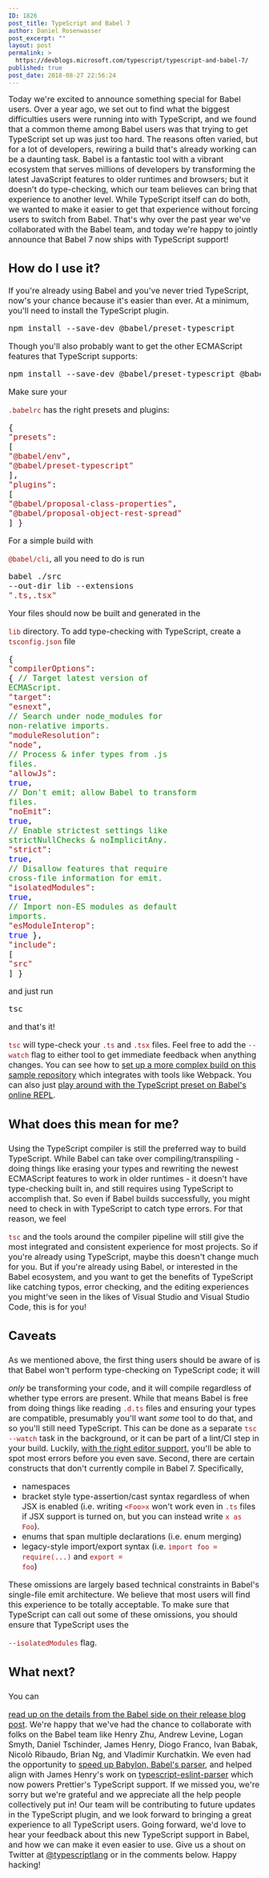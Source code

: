 ```yaml
---
ID: 1826
post_title: TypeScript and Babel 7
author: Daniel Rosenwasser
post_excerpt: ""
layout: post
permalink: >
  https://devblogs.microsoft.com/typescript/typescript-and-babel-7/
published: true
post_date: 2018-08-27 22:56:24
---
```

<div style="font-size: 16px">
  Today we're excited to announce something special for Babel users. Over a year ago, we set out to find what the biggest difficulties users were running into with TypeScript, and we found that a common theme among Babel users was that trying to get TypeScript set up was just too hard. The reasons often varied, but for a lot of developers, rewiring a build that's already working can be a daunting task. Babel is a fantastic tool with a vibrant ecosystem that serves millions of developers by transforming the latest JavaScript features to older runtimes and browsers; but it doesn't do type-checking, which our team believes can bring that experience to another level. While TypeScript itself can do both, we wanted to make it easier to get that experience without forcing users to switch from Babel. That's why over the past year we've collaborated with the Babel team, and today we're happy to jointly announce that Babel 7 now ships with TypeScript support! <h2>
    How do I use it?
  </h2> If you're already using Babel and you've never tried TypeScript, now's your chance because it's easier than ever. At a minimum, you'll need to install the TypeScript plugin. 
  
  <div class="highlight highlight-source-shell">
    <pre>npm install --save-dev @babel/preset-typescript</pre>
  </div> Though you'll also probably want to get the other ECMAScript features that TypeScript supports: 
  
  <div class="highlight highlight-source-shell">
    <pre>npm install --save-dev @babel/preset-typescript @babel/preset-env @babel/plugin-proposal-class-properties @babel/plugin-proposal-object-rest-spread</pre>
  </div> Make sure your 
  
  <code style="color: #a31515">.babelrc</code> has the right presets and plugins: <div class="highlight highlight-source-js">
    <pre>{
    <span style="color: #a31515"><span class="pl-pds">"</span>presets<span class="pl-pds">"</span></span><span class="pl-k">:</span> [
        <span style="color: #a31515"><span class="pl-pds">"</span>@babel/env<span class="pl-pds">"</span></span>,
        <span style="color: #a31515"><span class="pl-pds">"</span>@babel/preset-typescript<span class="pl-pds">"</span></span>
    ],
    <span style="color: #a31515"><span class="pl-pds">"</span>plugins<span class="pl-pds">"</span></span><span class="pl-k">:</span> [
        <span style="color: #a31515"><span class="pl-pds">"</span>@babel/proposal-class-properties<span class="pl-pds">"</span></span>,
        <span style="color: #a31515"><span class="pl-pds">"</span>@babel/proposal-object-rest-spread<span class="pl-pds">"</span></span>
    ]
}</pre>
  </div> For a simple build with 
  
  <code style="color: #a31515">@babel/cli</code>, all you need to do is run <div class="highlight highlight-source-shell">
    <pre>babel ./src --out-dir lib --extensions <span style="color: #a31515"><span class="pl-pds">"</span>.ts,.tsx<span class="pl-pds">"</span></span></pre>
  </div> Your files should now be built and generated in the 
  
  <code style="color: #a31515">lib</code> directory. To add type-checking with TypeScript, create a <code style="color: #a31515">tsconfig.json</code> file <div class="highlight highlight-source-js">
    <pre>{
  <span style="color: #a31515"><span class="pl-pds">"</span>compilerOptions<span class="pl-pds">"</span></span><span class="pl-k">:</span> {
    <span style="color: #148A14">// Target latest version of ECMAScript.</span>
    <span style="color: #a31515"><span class="pl-pds">"</span>target<span class="pl-pds">"</span></span><span class="pl-k">:</span> <span style="color: #a31515"><span class="pl-pds">"</span>esnext<span class="pl-pds">"</span></span>,
    <span style="color: #148A14">// Search under node_modules for non-relative imports.</span>
    <span style="color: #a31515"><span class="pl-pds">"</span>moduleResolution<span class="pl-pds">"</span></span><span class="pl-k">:</span> <span style="color: #a31515"><span class="pl-pds">"</span>node<span class="pl-pds">"</span></span>,
    <span style="color: #148A14">// Process & infer types from .js files.</span>
    <span style="color: #a31515"><span class="pl-pds">"</span>allowJs<span class="pl-pds">"</span></span><span class="pl-k">:</span> <span style="color: #0000ff">true</span>,
    <span style="color: #148A14">// Don't emit; allow Babel to transform files.</span>
    <span style="color: #a31515"><span class="pl-pds">"</span>noEmit<span class="pl-pds">"</span></span><span class="pl-k">:</span> <span style="color: #0000ff">true</span>,
    <span style="color: #148A14">// Enable strictest settings like strictNullChecks & noImplicitAny.</span>
    <span style="color: #a31515"><span class="pl-pds">"</span>strict<span class="pl-pds">"</span></span><span class="pl-k">:</span> <span style="color: #0000ff">true</span>,
    <span style="color: #148A14">// Disallow features that require cross-file information for emit.</span>
    <span style="color: #a31515"><span class="pl-pds">"</span>isolatedModules<span class="pl-pds">"</span></span><span class="pl-k">:</span> <span style="color: #0000ff">true</span>,
    <span style="color: #148A14">// Import non-ES modules as default imports.</span>
    <span style="color: #a31515"><span class="pl-pds">"</span>esModuleInterop<span class="pl-pds">"</span></span><span class="pl-k">:</span> <span style="color: #0000ff">true</span>
  },
  <span style="color: #a31515"><span class="pl-pds">"</span>include<span class="pl-pds">"</span></span><span class="pl-k">:</span> [
    <span style="color: #a31515"><span class="pl-pds">"</span>src<span class="pl-pds">"</span></span>
  ]
}</pre>
  </div> and just run 
  
  <div class="highlight highlight-source-shell">
    <pre>tsc</pre>
  </div> and that's it! 
  
  <code style="color: #a31515">tsc</code> will type-check your <code style="color: #a31515">.ts</code> and <code style="color: #a31515">.tsx</code> files. Feel free to add the <code style="color: #a31515">--watch</code> flag to either tool to get immediate feedback when anything changes. You can see how to <a href="https://github.com/Microsoft/TypeScript-Babel-Starter">set up a more complex build on this sample repository</a> which integrates with tools like Webpack. You can also just <a href="https://babeljs.io/repl/#?babili=false&browsers=&build=&builtIns=false&spec=false&loose=false&code_lz=EQVwzgpgBGAuBOBLAxrYBuAUJxA7WE8AZgIbLQDCi8yANtAN6ZRTwkAmi4AXFLiAFsARoSwBfbERC5UiAPa4oJeBBIAKZLyo16ASihMWK2CHiKAsiVgALAHQAFAJJQAVFGS22ncK7cAmcSA&debug=false&forceAllTransforms=false&shippedProposals=false&circleciRepo=&evaluate=true&fileSize=true&timeTravel=false&sourceType=module&lineWrap=true&presets=typescript%2Cenv&prettier=false&targets=&version=7.0.0-beta.42&envVersion=7.0.0-beta.42">play around with the TypeScript preset on Babel's online REPL</a>. <h2>
    What does this mean for me?
  </h2> Using the TypeScript compiler is still the preferred way to build TypeScript. While Babel can take over compiling/transpiling - doing things like erasing your types and rewriting the newest ECMAScript features to work in older runtimes - it doesn't have type-checking built in, and still requires using TypeScript to accomplish that. So even if Babel builds successfully, you might need to check in with TypeScript to catch type errors. For that reason, we feel 
  
  <code style="color: #a31515">tsc</code> and the tools around the compiler pipeline will still give the most integrated and consistent experience for most projects. So if you're already using TypeScript, maybe this doesn't change much for you. But if you're already using Babel, or interested in the Babel ecosystem, and you want to get the benefits of TypeScript like catching typos, error checking, and the editing experiences you might've seen in the likes of Visual Studio and Visual Studio Code, this is for you! <h2>
    Caveats
  </h2> As we mentioned above, the first thing users should be aware of is that Babel won't perform type-checking on TypeScript code; it will 
  
  <em>only</em> be transforming your code, and it will compile regardless of whether type errors are present. While that means Babel is free from doing things like reading <code style="color: #a31515">.d.ts</code> files and ensuring your types are compatible, presumably you'll want <em>some</em> tool to do that, and so you'll still need TypeScript. This can be done as a separate <code style="color: #a31515">tsc --watch</code> task in the background, or it can be part of a lint/CI step in your build. Luckily, <a href="https://github.com/Microsoft/TypeScript/wiki/TypeScript-Editor-Support">with the right editor support</a>, you'll be able to spot most errors before you even save. Second, there are certain constructs that don't currently compile in Babel 7. Specifically, <ul>
    <li>
      namespaces
    </li>
    <li>
      bracket style type-assertion/cast syntax regardless of when JSX is enabled (i.e. writing <code style="color: #a31515">&lt;Foo&gt;x</code> won't work even in <code style="color: #a31515">.ts</code> files if JSX support is turned on, but you can instead write <code style="color: #a31515">x as Foo</code>).
    </li>
    <li>
      enums that span multiple declarations (i.e. enum merging)
    </li>
    <li>
      legacy-style import/export syntax (i.e. <code style="color: #a31515">import foo = require(...)</code> and <code style="color: #a31515">export = foo</code>)
    </li>
  </ul> These omissions are largely based technical constraints in Babel's single-file emit architecture. We believe that most users will find this experience to be totally acceptable. To make sure that TypeScript can call out some of these omissions, you should ensure that TypeScript uses the 
  
  <code style="color: #a31515">--isolatedModules</code> flag. <h2>
    What next?
  </h2> You can 
  
  <a href="https://babeljs.io/blog/2018/08/27/7.0.0">read up on the details from the Babel side on their release blog post</a>. We're happy that we've had the chance to collaborate with folks on the Babel team like Henry Zhu, Andrew Levine, Logan Smyth, Daniel Tschinder, James Henry, Diogo Franco, Ivan Babak, Nicolò Ribaudo, Brian Ng, and Vladimir Kurchatkin. We even had the opportunity to <a href="https://github.com/babel/babylon/pull/459#issuecomment-296170332">speed up Babylon, Babel's parser</a>, and helped align with James Henry's work on <a href="https://github.com/eslint/typescript-eslint-parser">typescript-eslint-parser</a> which now powers Prettier's TypeScript support. If we missed you, we're sorry but we're grateful and we appreciate all the help people collectively put in! Our team will be contributing to future updates in the TypeScript plugin, and we look forward to bringing a great experience to all TypeScript users. Going forward, we'd love to hear your feedback about this new TypeScript support in Babel, and how we can make it even easier to use. Give us a shout on Twitter at <a href="https://twitter.com/typescriptlang" rel="nofollow">@typescriptlang</a> or in the comments below. Happy hacking!
</div>